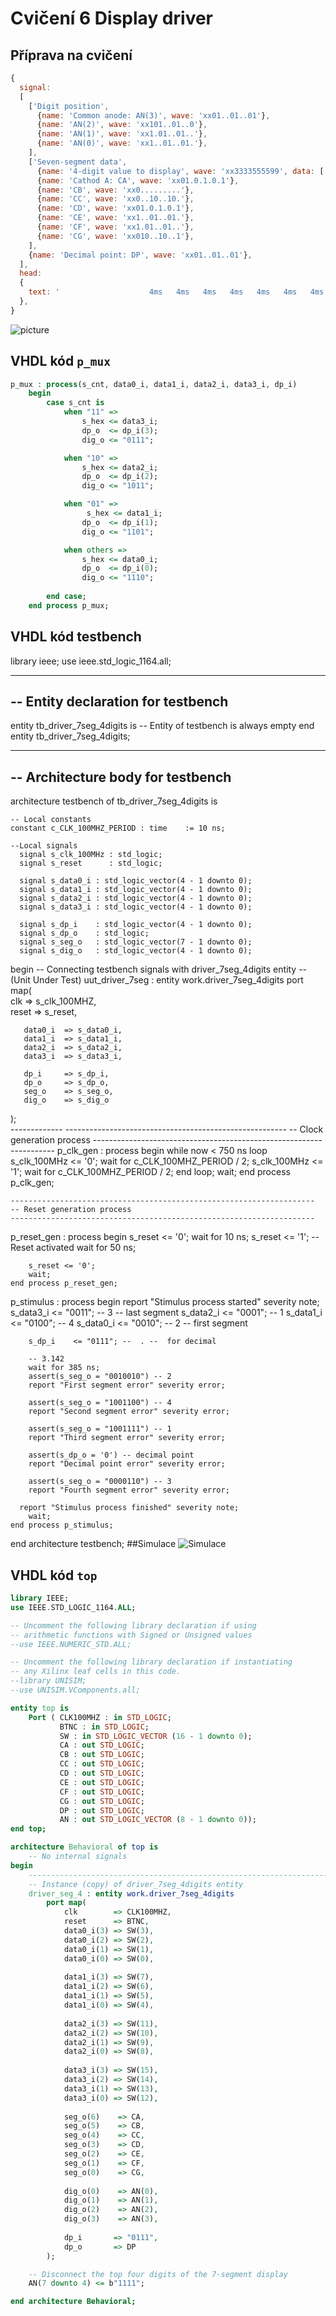 # Cvičení 6 Display driver
## Příprava na cvičení
```js
{
  signal:
  [
    ['Digit position',
      {name: 'Common anode: AN(3)', wave: 'xx01..01..01'},
      {name: 'AN(2)', wave: 'xx101..01..0'},
      {name: 'AN(1)', wave: 'xx1.01..01..'},
      {name: 'AN(0)', wave: 'xx1..01..01.'},
    ],
    ['Seven-segment data',
      {name: '4-digit value to display', wave: 'xx3333555599', data: ['3','1','4','2','3','1','4','2','3','1']},
      {name: 'Cathod A: CA', wave: 'xx01.0.1.0.1'},
      {name: 'CB', wave: 'xx0.........'},
      {name: 'CC', wave: 'xx0..10..10.'},
      {name: 'CD', wave: 'xx01.0.1.0.1'},
      {name: 'CE', wave: 'xx1..01..01.'},
      {name: 'CF', wave: 'xx1.01..01..'},
      {name: 'CG', wave: 'xx010..10..1'},
    ],
    {name: 'Decimal point: DP', wave: 'xx01..01..01'},
  ],
  head:
  {
    text: '                    4ms   4ms   4ms   4ms   4ms   4ms   4ms   4ms   4ms   4ms',
  },
}
```
![picture](./images/wavedrom.png)

## VHDL kód `p_mux`
```vhdl
p_mux : process(s_cnt, data0_i, data1_i, data2_i, data3_i, dp_i)
    begin
        case s_cnt is
            when "11" =>
                s_hex <= data3_i;
                dp_o  <= dp_i(3);
                dig_o <= "0111";

            when "10" =>
                s_hex <= data2_i;
                dp_o  <= dp_i(2);
                dig_o <= "1011";

            when "01" =>
                 s_hex <= data1_i;
                dp_o  <= dp_i(1);
                dig_o <= "1101";

            when others =>
                s_hex <= data0_i;
                dp_o  <= dp_i(0);
                dig_o <= "1110";
            
        end case;
    end process p_mux;
```
## VHDL kód testbench

library ieee;
use ieee.std_logic_1164.all;

------------------------------------------------------------------------
-- Entity declaration for testbench
------------------------------------------------------------------------
entity tb_driver_7seg_4digits is
    -- Entity of testbench is always empty
end entity tb_driver_7seg_4digits;

------------------------------------------------------------------------
-- Architecture body for testbench
------------------------------------------------------------------------
architecture testbench of tb_driver_7seg_4digits is

    -- Local constants
    constant c_CLK_100MHZ_PERIOD : time    := 10 ns;

    --Local signals
      signal s_clk_100MHz : std_logic;
      signal s_reset      : std_logic;
      
      signal s_data0_i : std_logic_vector(4 - 1 downto 0);
      signal s_data1_i : std_logic_vector(4 - 1 downto 0);
      signal s_data2_i : std_logic_vector(4 - 1 downto 0);
      signal s_data3_i : std_logic_vector(4 - 1 downto 0);
      
      signal s_dp_i    : std_logic_vector(4 - 1 downto 0);
      signal s_dp_o    : std_logic; 
      signal s_seg_o   : std_logic_vector(7 - 1 downto 0);  
      signal s_dig_o   : std_logic_vector(4 - 1 downto 0);
          
   

begin
    -- Connecting testbench signals with driver_7seg_4digits entity
    -- (Unit Under Test)
  uut_driver_7seg : entity work.driver_7seg_4digits
 port map(          
       clk      => s_clk_100MHZ,    
       reset    => s_reset,  
          
       data0_i  => s_data0_i,
       data1_i  => s_data1_i,
       data2_i  => s_data2_i,
       data3_i  => s_data3_i,
                 
       dp_i     => s_dp_i,      
       dp_o     => s_dp_o, 
       seg_o    => s_seg_o,       
       dig_o    => s_dig_o  
 );                   
    -------------         -------------------------------------------------------
    -- Clock generation process
    --------------------------------------------------------------------
    p_clk_gen : process
    begin
        while now < 750 ns loop         
            s_clk_100MHz <= '0';
            wait for c_CLK_100MHZ_PERIOD / 2;
            s_clk_100MHz <= '1';
            wait for c_CLK_100MHZ_PERIOD / 2;
        end loop;
        wait;
    end process p_clk_gen;

    --------------------------------------------------------------------
    -- Reset generation process
    --------------------------------------------------------------------
   p_reset_gen : process
    begin
        s_reset <= '0';
        wait for 10 ns;
        s_reset <= '1';         -- Reset activated
        wait for 50 ns;

        s_reset <= '0';
        wait;
    end process p_reset_gen;
    
p_stimulus : process
    begin
        report "Stimulus process started" severity note;
        s_data3_i <= "0011"; --  3 -- last segment
        s_data2_i <= "0001"; --  1 
        s_data1_i <= "0100"; --  4 
        s_data0_i <= "0010"; --  2 -- first segment
        
        s_dp_i    <= "0111"; --  . --  for decimal
       
        -- 3.142
        wait for 385 ns;
        assert(s_seg_o = "0010010") -- 2
        report "First segment error" severity error;
        
        assert(s_seg_o = "1001100") -- 4
        report "Second segment error" severity error;
        
        assert(s_seg_o = "1001111") -- 1
        report "Third segment error" severity error;
        
        assert(s_dp_o = '0') -- decimal point
        report "Decimal point error" severity error;
        
        assert(s_seg_o = "0000110") -- 3
        report "Fourth segment error" severity error;
  
      report "Stimulus process finished" severity note;
        wait;
    end process p_stimulus;
 
end architecture testbench;
##Simulace
![Simulace](./images/simulace.PNG)
## VHDL kód `top`
```vhdl
library IEEE;
use IEEE.STD_LOGIC_1164.ALL;

-- Uncomment the following library declaration if using
-- arithmetic functions with Signed or Unsigned values
--use IEEE.NUMERIC_STD.ALL;

-- Uncomment the following library declaration if instantiating
-- any Xilinx leaf cells in this code.
--library UNISIM;
--use UNISIM.VComponents.all;

entity top is
    Port ( CLK100MHZ : in STD_LOGIC;
           BTNC : in STD_LOGIC;
           SW : in STD_LOGIC_VECTOR (16 - 1 downto 0);
           CA : out STD_LOGIC;
           CB : out STD_LOGIC;
           CC : out STD_LOGIC;
           CD : out STD_LOGIC;
           CE : out STD_LOGIC;
           CF : out STD_LOGIC;
           CG : out STD_LOGIC;
           DP : out STD_LOGIC;
           AN : out STD_LOGIC_VECTOR (8 - 1 downto 0));
end top;

architecture Behavioral of top is
    -- No internal signals
begin
    --------------------------------------------------------------------
    -- Instance (copy) of driver_7seg_4digits entity
    driver_seg_4 : entity work.driver_7seg_4digits
        port map(
            clk        => CLK100MHZ,
            reset      => BTNC,
            data0_i(3) => SW(3),
            data0_i(2) => SW(2),
            data0_i(1) => SW(1),
            data0_i(0) => SW(0),
            
            data1_i(3) => SW(7),
            data1_i(2) => SW(6),
            data1_i(1) => SW(5),
            data1_i(0) => SW(4),
            
            data2_i(3) => SW(11),
            data2_i(2) => SW(10),
            data2_i(1) => SW(9),
            data2_i(0) => SW(8),
            
            data3_i(3) => SW(15),
            data3_i(2) => SW(14),
            data3_i(1) => SW(13),
            data3_i(0) => SW(12),
            
            seg_o(6)    => CA,
            seg_o(5)    => CB,
            seg_o(4)    => CC,
            seg_o(3)    => CD,
            seg_o(2)    => CE,
            seg_o(1)    => CF,
            seg_o(0)    => CG,
            
            dig_o(0)    => AN(0),
            dig_o(1)    => AN(1),
            dig_o(2)    => AN(2),
            dig_o(3)    => AN(3),
            
            dp_i       => "0111",
            dp_o       => DP
        );

    -- Disconnect the top four digits of the 7-segment display
    AN(7 downto 4) <= b"1111";

end architecture Behavioral;
```


